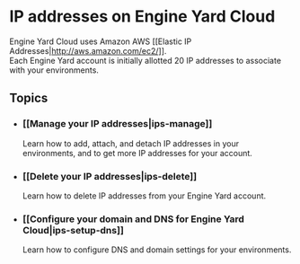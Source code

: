 # IP addresses on Engine Yard Cloud

Engine Yard Cloud uses Amazon AWS [[Elastic IP Addresses|http://aws.amazon.com/ec2/]].  
Each Engine Yard account is initially allotted 20 IP addresses to associate with your 
environments.


## Topics

* ### [[Manage your IP addresses|ips-manage]]
  Learn how to add, attach, and detach IP addresses in your environments, and to get more IP addresses for your account.
  
* ### [[Delete your IP addresses|ips-delete]]
  Learn how to delete IP addresses from your Engine Yard account.

* ### [[Configure your domain and DNS for Engine Yard Cloud|ips-setup-dns]]
  Learn how to configure DNS and domain settings for your environments.